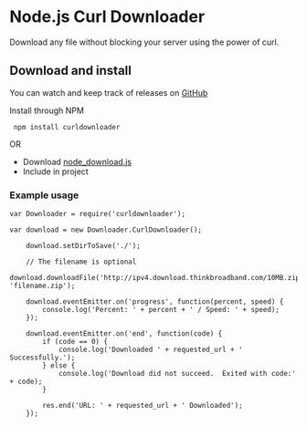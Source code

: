 # Node.js Curl Downloader

Download any file without blocking your server using the power of curl.

## Download and install

You can watch and keep track of releases on [GitHub](http://github.com/AaronOgle/node-CurlDownloader) 

Install through NPM

     npm install curldownloader
    
OR

* Download [node_download.js](lib/node_download.js)
* Include in project

### Example usage
    var Downloader = require('curldownloader');
    
    var download = new Downloader.CurlDownloader();

    	download.setDirToSave('./');
        
        // The filename is optional
		download.downloadFile('http://ipv4.download.thinkbroadband.com/10MB.zip', 'filename.zip');
		
		download.eventEmitter.on('progress', function(percent, speed) {
			console.log('Percent: ' + percent + ' / Speed: ' + speed);
		});

		download.eventEmitter.on('end', function(code) {
			if (code == 0) {
				console.log('Downloaded ' + requested_url + ' Successfully.');
			} else {
				console.log('Download did not succeed.  Exited with code:' + code);
			}
			
			res.end('URL: ' + requested_url + ' Downloaded');
		});
